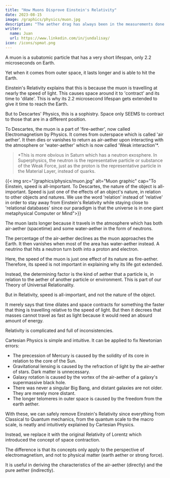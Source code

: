```yaml
---
title: "How Muons Disprove Einstein's Relativity"
date: 2023-08-15
image: /graphics/physics/muon.jpg
description: "The aether drag has always been in the measurements done by physicists on light"
writer:
  name: Juan
  url: https://www.linkedin.com/in/jundalisay/
icon: /icons/spmat.png
---
```



A muon is a subatomic particle that has a very short lifespan, only 2.2 microseconds on Earth.

Yet when it comes from outer space, it lasts longer and is able to hit the Earth. 

Einstein's Relativity explains that this is because the muon is travelling at nearly the speed of light. This causes space around it to 'contract' and its time to 'dilate'. This is why its 2.2 microsecond lifespan gets extended to give it time to reach the Earth. 

But to Descartes' Physics, this is a sophistry. Space only SEEMS to contract to those that are in a different position.   

To Descartes, the muon is a part of 'fire-aether', now called Electromagnetism by Physics. It comes from outerspace which is called 'air aether'. It then dies or vanishes to return as air-aether upon interacting with the atmosphere or 'water-aether' which is now called 'Weak interaction'*.


> *This is more obvious in Saturn which has a neutron exosphere. In Superphysics, the neutron is the representative particle or substance of the Weak Force, just as the proton is the representative particle in the Material Layer, instead of quarks.


{{< img src="/graphics/physics/muon.jpg" alt="Muon graphic" cap="To Einstein, speed is all-important. To Descartes, the nature of the object is all-important. Speed is just one of the effects of an object's nature, in relation to other objects and natures. We use the word 'relation' instead of 'relative' in order to stay away from Einstein's Relativity while staying close to 'relational databases' since our paradigm is that the universe is in one giant metaphysical Computer or Mind">}}


The muon lasts longer because it travels in the atmosphere which has both air-aether (spacetime) and some water-aether in the form of neutrons. 


<!--    -->

The percentage of the air-aether declines as the muon approaches the Earth. It then vanishes when most of the area has water-aether instead. A neutrino that hits a neutron turn both into a proton and electron. 

<!-- It is the water-aether or weak force that facilitates the decay.  -->

Here, the speed of the muon is just one effect of its nature as fire-aether. Therefore, its speed is not important in explaining why its life got extended. 

Instead, the determining factor is the kind of aether that a particle is, in relation to the aether of another particle or environment. This is part of our Theory of Universal Relationality.


But in Relativity, speed is all-important, and not the nature of the object.

It merely says that time dilates and space contracts for something the faster that thing is travelling relative to the speed of light. But then it decrees that masses cannot travel as fast as light because it would need an absurd amount of energy.  

Relativity is complicated and full of inconsistencies. 

Cartesian Physics is simple and intuitive. It can be applied to fix Newtonian errors:

- The precession of Mercury is caused by the solidity of its core in relation to the core of the Sun.
- Gravitational lensing is caused by the refraction of light by the air-aether of stars. Dark matter is unnecessary.
- Galaxy rotation is caused by the vortex of the air-aether of a galaxy's supermassive black hole.
- There was never a singular Big Bang, and distant galaxies are not older. They are merely more distant.
- The longer telomeres in outer space is caused by the freedom from the earth aether. 

With these, we can safely remove Einstein's Relativity since everything from Classical to Quantum mechanics, from the quantum scale to the macro scale, is neatly and intuitively explained by Cartesian Physics.

Instead, we replace it with the original Relativity of Lorentz which introduced the concept of space contraction. 

The difference is that its concepts only apply to the perspective of electromagnetism, and not to physical matter (earth aether or strong force).

It is useful in deriving the characteristics of the air-aether (directly) and the pure aether (indirectly). 
